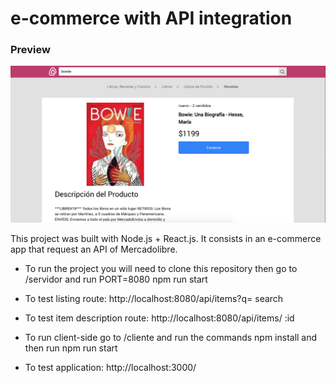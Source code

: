 # e-commerce with API integration

### Preview
![screenshoot](https://github.com/pilisign/e-commerce-meli/blob/master/product-detail.png "Screenshoot of the project")

This project was built with Node.js + React.js. It consists in an e-commerce app that request an API of Mercadolibre.

- To run the project you will need to clone this repository then go to /servidor
and run PORT=8080 npm run start

- To test listing route: http://localhost:8080/api/items?q= search

- To test item description route: http://localhost:8080/api/items/ :id

- To run client-side go to /cliente and run the commands npm install and then run npm run start

- To test application: http://localhost:3000/
